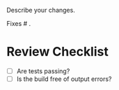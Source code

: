 Describe your changes.

Fixes # .

# Review Checklist

- [ ] Are tests passing?
- [ ] Is the build free of output errors?
